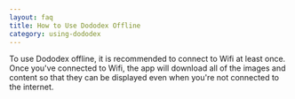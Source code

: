```yaml
---
layout: faq
title: How to Use Dododex Offline
category: using-dododex
---
```


To use Dododex offline, it is recommended to connect to Wifi at least once. Once you've connected to Wifi, the app will download all of the images and content so that they can be displayed even when you're not connected to the internet.